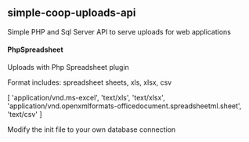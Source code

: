 ## simple-coop-uploads-api

Simple PHP and Sql Server API to serve uploads for web applications

#### PhpSpreadsheet

Uploads with Php Spreadsheet plugin

Format includes: spreadsheet sheets, xls, xlsx, csv

[
'application/vnd.ms-excel',
'text/xls',
'text/xlsx',
'application/vnd.openxmlformats-officedocument.spreadsheetml.sheet',
'text/csv'
]

Modify the init file to your own database connection
